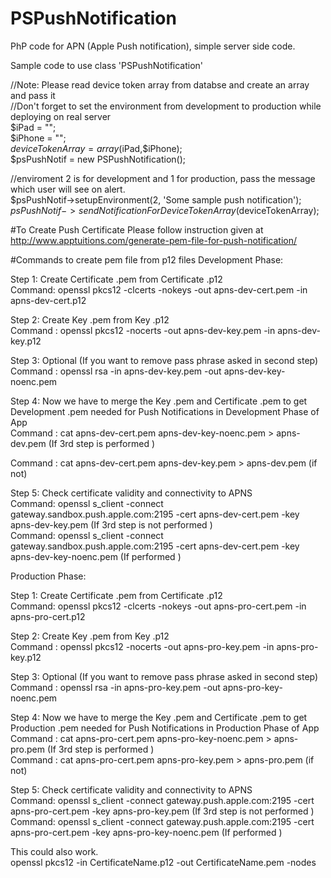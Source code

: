 # PSPushNotification
PhP code for APN (Apple Push notification), simple server side code.

Sample code to use class 'PSPushNotification'  

//Note: Please read device token array from databse and create an array and pass it  
//Don't forget to set the environment from development to production while deploying on real server  
$iPad = "";  
$iPhone = "";  
$deviceTokenArray = array($iPad,$iPhone);  
$psPushNotif = new PSPushNotification();  
  
//enviroment 2 is for development and 1 for production, pass the message which user will see on alert.  
$psPushNotif->setupEnvironment(2, 'Some sample push notification');  
$psPushNotif->sendNotificationForDeviceTokenArray($deviceTokenArray);  

#To Create Push Certificate
Please follow instruction given at http://www.apptuitions.com/generate-pem-file-for-push-notification/

#Commands to create pem file from p12 files
Development Phase:

Step 1: Create Certificate .pem from Certificate .p12  
Command: openssl pkcs12 -clcerts -nokeys -out apns-dev-cert.pem -in apns-dev-cert.p12  

Step 2: Create Key .pem from Key .p12  
Command : openssl pkcs12 -nocerts -out apns-dev-key.pem -in apns-dev-key.p12  

Step 3: Optional (If you want to remove pass phrase asked in second step)  
Command : openssl rsa -in apns-dev-key.pem -out apns-dev-key-noenc.pem  

Step 4: Now we have to merge the Key .pem and Certificate .pem to get Development .pem needed for Push Notifications in Development Phase of App  
Command : cat apns-dev-cert.pem apns-dev-key-noenc.pem > apns-dev.pem (If 3rd step is performed )  

Command : cat apns-dev-cert.pem apns-dev-key.pem > apns-dev.pem (if not)  

Step 5: Check certificate validity and connectivity to APNS  
Command: openssl s_client -connect gateway.sandbox.push.apple.com:2195 -cert apns-dev-cert.pem -key apns-dev-key.pem (If 3rd step is not performed )  
Command: openssl s_client -connect gateway.sandbox.push.apple.com:2195 -cert apns-dev-cert.pem -key apns-dev-key-noenc.pem  (If performed )  

Production Phase:  

Step 1: Create Certificate .pem from Certificate .p12    
Command: openssl pkcs12 -clcerts -nokeys -out apns-pro-cert.pem -in apns-pro-cert.p12  

Step 2: Create Key .pem from Key .p12   
Command : openssl pkcs12 -nocerts -out apns-pro-key.pem -in apns-pro-key.p12  

Step 3: Optional (If you want to remove pass phrase asked in second step)    
Command : openssl rsa -in apns-pro-key.pem -out apns-pro-key-noenc.pem  

Step 4: Now we have to merge the Key .pem and Certificate .pem to get Production .pem needed for Push Notifications in Production Phase of App  
Command : cat apns-pro-cert.pem apns-pro-key-noenc.pem > apns-pro.pem (If 3rd step is performed )   
Command : cat apns-pro-cert.pem apns-pro-key.pem > apns-pro.pem (if not)  
  
Step 5: Check certificate validity and connectivity to APNS  
Command: openssl s_client -connect gateway.push.apple.com:2195 -cert apns-pro-cert.pem -key apns-pro-key.pem  (If 3rd step is not performed )  
Command: openssl s_client -connect gateway.push.apple.com:2195 -cert apns-pro-cert.pem -key apns-pro-key-noenc.pem   (If performed )  
  
This could also work.  
openssl pkcs12 -in CertificateName.p12 -out CertificateName.pem -nodes  
